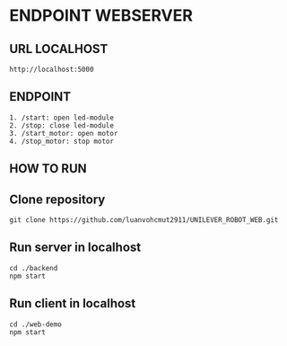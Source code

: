 # ENDPOINT WEBSERVER
## URL LOCALHOST
    http://localhost:5000
## ENDPOINT
    1. /start: open led-module
    2. /stop: close led-module
    3. /start_motor: open motor
    4. /stop_motor: stop motor

## HOW TO RUN 
## Clone repository
    git clone https://github.com/luanvohcmut2911/UNILEVER_ROBOT_WEB.git
## Run server in localhost
    cd ./backend
    npm start
## Run client in localhost
    cd ./web-demo
    npm start

